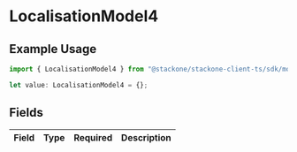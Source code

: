 # LocalisationModel4

## Example Usage

```typescript
import { LocalisationModel4 } from "@stackone/stackone-client-ts/sdk/models/shared";

let value: LocalisationModel4 = {};
```

## Fields

| Field       | Type        | Required    | Description |
| ----------- | ----------- | ----------- | ----------- |